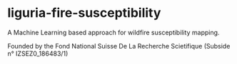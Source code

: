 
# liguria-fire-susceptibility
A Machine Learning based approach for wildfire susceptibility mapping.

Founded by the Fond National Suisse De La Recherche Scietifique (Subside n° IZSEZ0_186483/1)
